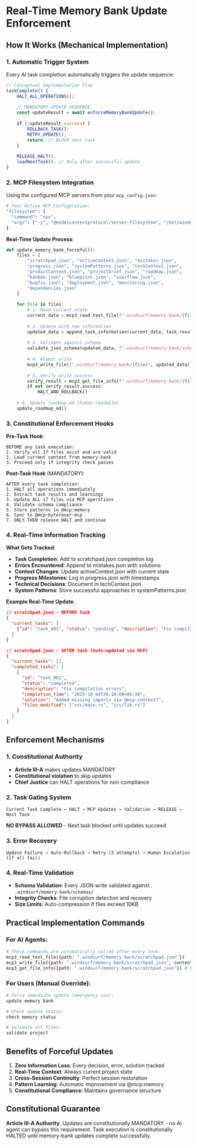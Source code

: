 # Real-Time Memory Bank Update Enforcement

## How It Works (Mechanical Implementation)

### 1. **Automatic Trigger System**
Every AI task completion automatically triggers the update sequence:

```javascript
// Conceptual Implementation Flow
taskComplete() {
    HALT_ALL_OPERATIONS();
    
    // MANDATORY UPDATE SEQUENCE
    const updateResult = await enforceMemoryBankUpdate();
    
    if (!updateResult.success) {
        ROLLBACK_TASK();
        RETRY_UPDATE();
        return; // BLOCK next task
    }
    
    RELEASE_HALT();
    loadNextTask(); // Only after successful update
}
```

### 2. **MCP Filesystem Integration** 
Using the configured MCP servers from your `mcp_config.json`:

```bash
# Your Active MCP Configuration:
"filesystem": {
  "command": "npx",
  "args": ["-y", "@modelcontextprotocol/server-filesystem", "/mnt/windows_d/Gauravs-Files-and-Folders/"]
}
```

**Real-Time Update Process**:
```python
def update_memory_bank_forceful():
    files = [
        "scratchpad.json", "activeContext.json", "mistakes.json", 
        "progress.json", "systemPatterns.json", "techContext.json",
        "productContext.json", "projectbrief.json", "roadmap.json",
        "kanban.json", "blueprint.json", "userflow.json", 
        "bugfix.json", "deployment.json", "monitoring.json", 
        "dependencies.json"
    ]
    
    for file in files:
        # 1. Read current state
        current_data = mcp3_read_text_file(f".windsurf/memory-bank/{file}")
        
        # 2. Update with new information
        updated_data = append_task_information(current_data, task_results)
        
        # 3. Validate against schema
        validate_json_schema(updated_data, f".windsurf/memory-bank/schemas/{file}.schema.json")
        
        # 4. Atomic write
        mcp3_write_file(f".windsurf/memory-bank/{file}", updated_data)
        
        # 5. Verify write success
        verify_result = mcp3_get_file_info(f".windsurf/memory-bank/{file}")
        if not verify_result.success:
            HALT_AND_ROLLBACK()
    
    # 6. Update roadmap.md (human-readable)
    update_roadmap_md()
```

### 3. **Constitutional Enforcement Hooks**

**Pre-Task Hook**:
```
BEFORE any task execution:
1. Verify all 17 files exist and are valid
2. Load current context from memory-bank
3. Proceed only if integrity check passes
```

**Post-Task Hook** (MANDATORY):
```
AFTER every task completion:
1. HALT all operations immediately
2. Extract task results and learnings
3. Update ALL 17 files via MCP operations
4. Validate schema compliance
5. Store patterns in @mcp:memory
6. Sync to @mcp:byterover-mcp
7. ONLY THEN release HALT and continue
```

### 4. **Real-Time Information Tracking**

**What Gets Tracked**:
- **Task Completion**: Add to scratchpad.json completion log
- **Errors Encountered**: Append to mistakes.json with solutions
- **Context Changes**: Update activeContext.json with current state
- **Progress Milestones**: Log in progress.json with timestamps
- **Technical Decisions**: Document in techContext.json
- **System Patterns**: Store successful approaches in systemPatterns.json

**Example Real-Time Update**:
```json
// scratchpad.json - BEFORE task
{
  "current_tasks": [
    {"id": "task_001", "status": "pending", "description": "Fix compilation errors"}
  ]
}

// scratchpad.json - AFTER task (Auto-updated via MCP)
{
  "current_tasks": [],
  "completed_tasks": [
    {
      "id": "task_001", 
      "status": "completed", 
      "description": "Fix compilation errors",
      "completion_time": "2025-10-04T20:10:00+05:30",
      "solution": "Added missing imports via @mcp:context7",
      "files_modified": ["src/main.rs", "src/lib.rs"]
    }
  ]
}
```

## Enforcement Mechanisms

### 1. **Constitutional Authority**
- **Article III-A** makes updates MANDATORY
- **Constitutional violation** to skip updates
- **Chief Justice** can HALT operations for non-compliance

### 2. **Task Gating System**
```
Current Task Complete → HALT → MCP Updates → Validation → RELEASE → Next Task
```
**NO BYPASS ALLOWED** - Next task blocked until updates succeed

### 3. **Error Recovery**
```
Update Failure → Auto-Rollback → Retry (3 attempts) → Human Escalation (if all fail)
```

### 4. **Real-Time Validation**
- **Schema Validation**: Every JSON write validated against `.windsurf/memory-bank/schemas/`
- **Integrity Checks**: File corruption detection and recovery
- **Size Limits**: Auto-compression if files exceed 10KB

## Practical Implementation Commands

### For AI Agents:
```bash
# These commands are automatically called after every task:
mcp3_read_text_file({path: ".windsurf/memory-bank/scratchpad.json"})
mcp3_write_file({path: ".windsurf/memory-bank/scratchpad.json", content: updated_data})
mcp3_get_file_info({path: ".windsurf/memory-bank/scratchpad.json"}) # Verify success
```

### For Users (Manual Override):
```bash
# Force immediate update (emergency use):
update memory bank

# Check update status:
check memory status

# Validate all files:
validate project
```

## Benefits of Forceful Updates

1. **Zero Information Loss**: Every decision, error, solution tracked
2. **Real-Time Context**: Always current project state
3. **Cross-Session Continuity**: Perfect session restoration
4. **Pattern Learning**: Automatic improvement via @mcp:memory
5. **Constitutional Compliance**: Maintains governance structure

## Constitutional Guarantee

**Article III-A Authority**: Updates are constitutionally MANDATORY - no AI agent can bypass this requirement. Task execution is constitutionally HALTED until memory-bank updates complete successfully.
